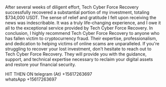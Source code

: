 After several weeks of diligent effort, Tech Cyber Force Recovery successfully recovered a substantial portion of my investment, totaling $734,000 USDT. The sense of relief and gratitude I felt upon receiving the news was indescribable. It was a truly life-changing experience, and I owe it all to the exceptional service provided by Tech Cyber Force Recovery. In conclusion, I highly recommend Tech Cyber Force Recovery to anyone who has fallen victim to cryptocurrency fraud. Their expertise, professionalism, and dedication to helping victims of online scams are unparalleled. If you're struggling to recover your lost investment, don't hesitate to reach out to Tech Cyber Force Recovery. They will provide you with the guidance, support, and technical expertise necessary to reclaim your digital assets and restore your financial security. 

HIT THEN ON 
telegram (At)  +15617263697   
whatsApp  +15617263697
